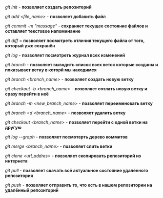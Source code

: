 *git init* - **позволяет создать репозиторий**

*git add <file_name>* - **позволяет добавить файл**

*git commit -m "massage"* - **сохраняет текущее состояние файлов и оставляет текстовое напоминание**

*git diff* = **позволяет посмотреть отличия текущего файла от того, который уже сохранён**

*git log* - **позволяет посмотреть журнал всех изменений**

*git branch* - **позволяет выводить список всех веток которые созданы и показывает ветку в которй мы находимся**

*git branch <branch_name>* - **позволяет создать новую ветку**

*git checkout -b <branch_name>* - **позволяет созлать новую ветку и сразу перейти в неё**

*git branch -m <new_branch_name>* - **позволяет переименовать ветку**

*git branch =d <branch_name>* - **позволяет удалить ветку**

*git checkout <branch_name>* - **позволяет перейти с одной ветки на другую**

*git log --graph* - **позволяет посмотерть дерево коммитов**

*git merge <branch_name>* - **позволяет слить ветки**

*git clone <url_addres>* - **повзоляет скопировать репозиторий из интернета**

*git pull* - **позволяет скачать всё актуальное состояние удалённого репозитория**

*git push* - **позволяет отправить то, что есть в нашем репозитории на удалённый репозиторий**